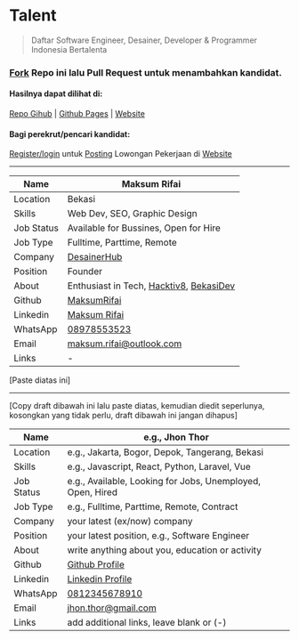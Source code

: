 # Talent
>Daftar Software Engineer, Desainer, Developer &amp; Programmer Indonesia Bertalenta

### [Fork](https://github.com/desainerhub/talent/fork) Repo ini lalu Pull Request untuk menambahkan kandidat.
#### Hasilnya dapat dilihat di:
[Repo Gihub](https://github.com/desainerhub/talent) | [Github Pages](https://desainerhub.github.io/talent) | [Website](https://desainerhub.com/talent)

#### Bagi perekrut/pencari kandidat:
[Register/login](https://desainerhub.com/dashboard-jobs) untuk [Posting](https://desainerhub.com/submit-jobs) Lowongan Pekerjaan di [Website](https://desainerhub.com/jobs)

----------

|Name|Maksum Rifai|
|-----|-----|
|Location|Bekasi|
|Skills|Web Dev, SEO, Graphic Design|
|Job Status|Available for Bussines, Open for Hire|
|Job Type|Fulltime, Parttime, Remote|
|Company|[DesainerHub](https://desainerhub.com)|
|Position|Founder|
|About|Enthusiast in Tech, [Hacktiv8](https://hacktiv8.com/verify/fwdb/maksum-rifai/), [BekasiDev](https://bekasidev.org)|
|Github|[MaksumRifai](https://github.com/maksumrifai)|
|Linkedin|[Maksum Rifai](https://linkedin.com/in/maksumrifai)|
|WhatsApp|[08978553523](https://wa.me/628978553523)|
|Email|[maksum.rifai@outlook.com](mailto:maksum.rifai@outlook.com)|
|Links| - |

[Paste diatas ini]

----------

[Copy draft dibawah ini lalu paste diatas, kemudian diedit seperlunya, kosongkan yang tidak perlu, draft dibawah ini jangan dihapus]

|Name|e.g., Jhon Thor|
|-----|-----|
|Location|e.g., Jakarta, Bogor, Depok, Tangerang, Bekasi|
|Skills|e.g., Javascript, React, Python, Laravel, Vue |
|Job Status|e.g., Available, Looking for Jobs, Unemployed, Open, Hired |
|Job Type|e.g., Fulltime, Parttime, Remote, Contract|
|Company|your latest (ex/now) company|
|Position|your latest position, e.g., Software Engineer|
|About|write anything about you, education or activity|
|Github|[Github Profile](https://github.com/...)|
|Linkedin|[Linkedin Profile](https://linkedin.com/in/...)|
|WhatsApp|[0812345678910](https://wa.me/628978553523)|
|Email|[jhon.thor@gmail.com](mailto:jhon.thor@gmail.com)|
|Links|add additional links, leave blank or (-)|
